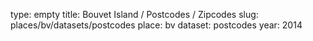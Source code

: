 type: empty
title: Bouvet Island / Postcodes / Zipcodes
slug: places/bv/datasets/postcodes
place: bv
dataset: postcodes
year: 2014
